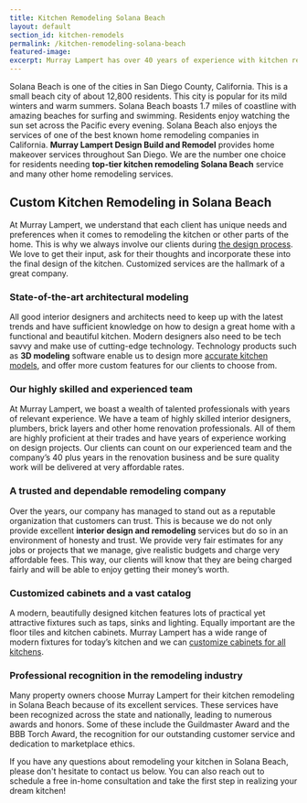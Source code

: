```yaml
---
title: Kitchen Remodeling Solana Beach
layout: default
section_id: kitchen-remodels
permalink: /kitchen-remodeling-solana-beach
featured-image:
excerpt: Murray Lampert has over 40 years of experience with kitchen remodeling in Solana Beach, San Diego. Take your Solana Beach remodel to the next level with us.
---
```


Solana Beach is one of the cities in San Diego County, California. This is a small beach city of about 12,800 residents. This city is popular for its mild winters and warm summers. Solana Beach boasts 1.7 miles of coastline with amazing beaches for surfing and swimming. Residents enjoy watching the sun set across the Pacific every evening. Solana Beach also enjoys the services of one of the best known home remodeling companies in California. <strong>Murray Lampert Design Build and Remodel</strong> provides home makeover services throughout San Diego. We are the number one choice for residents needing <strong>top-tier kitchen remodeling Solana Beach</strong> service and many other home remodeling services.

## Custom Kitchen Remodeling in Solana Beach

At Murray Lampert, we understand that each client has unique needs and preferences when it comes to remodeling the kitchen or other parts of the home. This is why we always involve our clients during <a href="http://murraylampert.com/san-diego-home-design-serivces/">the design process</a>. We love to get their input, ask for their thoughts and incorporate these into the final design of the kitchen. Customized services are the hallmark of a great company.

### State-of-the-art architectural modeling

All good interior designers and architects need to keep up with the latest trends and have sufficient knowledge on how to design a great home with a functional and beautiful kitchen. Modern designers also need to be tech savvy and make use of cutting-edge technology. Technology products such as <strong>3D modeling</strong> software enable us to design more <a href="http://murraylampert.com/3d-architectural-rendering-services/">accurate kitchen models</a>, and offer more custom features for our clients to choose from.

### Our highly skilled and experienced team

At Murray Lampert, we boast a wealth of talented professionals with years of relevant experience. We have a team of highly skilled interior designers, plumbers, brick layers and other home renovation professionals. All of them are highly proficient at their trades and have years of experience working on design projects. Our clients can count on our experienced team and the company’s 40 plus years in the renovation business and be sure quality work will be delivered at very affordable rates.

### A trusted and dependable remodeling company

Over the years, our company has managed to stand out as a reputable organization that customers can trust. This is because we do not only provide excellent <strong>interior design and remodeling</strong> services but do so in an environment of honesty and trust. We provide very fair estimates for any jobs or projects that we manage, give realistic budgets and charge very affordable fees. This way, our clients will know that they are being charged fairly and will be able to enjoy getting their money’s worth.

### Customized cabinets and a vast catalog

A modern, beautifully designed kitchen features lots of practical yet attractive fixtures such as taps, sinks and lighting. Equally important are the floor tiles and kitchen cabinets. Murray Lampert has a wide range of modern fixtures for today’s kitchen and we can <a href="http://murraylampert.com/san-diego-custom-cabinet-construction-services/">customize cabinets for all kitchens</a>.

### Professional recognition in the remodeling industry

Many property owners choose Murray Lampert for their kitchen remodeling in Solana Beach because of its excellent services. These services have been recognized across the state and nationally, leading to numerous awards and honors. Some of these include the Guildmaster Award and the BBB Torch Award, the recognition for our outstanding customer service and dedication to marketplace ethics.

If you have any questions about remodeling your kitchen in Solana Beach, please don't hesitate to contact us below. You can also reach out to schedule a free in-home consultation and take the first step in realizing your dream kitchen!
